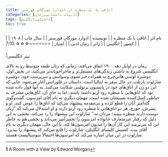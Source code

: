 ```yaml
---
title: اتاقی با یک منظره از ادوارد مورگان فورستر
categories: [ادبیات داستانی,رمان]
tags: [داستان,انگلیس]
toc: true
---
```


| نام اثر | اتاقی با یک منظره |
| نویسنده | ادوارد مورگان فورستر |
| سال چاپ | ۱۹۰۸  |
| کشور | انگلیس  |
| ژانر | رمان ادبی  |
| امتیاز | ⭐⭐⭐⭐⭐⭐⭐☆☆☆ 7/10  |


تیتر انگلیسی<sup id="a1">[1](#f1)</sup>

رمان در اوایل دهه ۱۹۰۰ اتفاق می‌افتد، زمانی که زنان طبقه متوسط رو به بالای انگلیسی شروع به داشتن زندگی‌های مستقل‌تر و ماجراجویانه‌تر می‌کنند. در بخش اول، دوشیزه لوسی هانی‌چرچ به همراه دخترعموی وسواسی و سرپرست خود، دوشیزه شارلوت بارتلت، در حال سفر به ایتالیا است. داستان در فلورانس آغاز می‌شود، جایی که این دو زن از اتاق‌های خود در پانسیون برتولینی شکایت می‌کنند. به آنها قول داده شده بود که اتاق‌هایی با منظره رود آرنو داشته باشند، اما به جای آن، اتاق‌هایی مشرف به حیاطی کسل‌کننده نصیبشان شده است. مهمان دیگری به نام آقای امِرسون، گفت‌وگوی گله‌آمیز آنان را قطع کرده و بی‌مقدمه پیشنهاد می‌کند که اتاق‌ها را عوض کنند. او و پسرش، جورج، هر دو اتاق‌هایی با منظره رود آرنو دارند و او استدلال می‌کند که "زنان دوست دارند منظره ببینند؛ مردان نه." شارلوت این پیشنهاد را رد می‌کند، بخشی به این دلیل که رفتار غیرمتعارف خانواده امرسون را تحقیرآمیز می‌داند و بخشی هم به خاطر این که می‌ترسد این کار آن‌ها را مدیون امِرسون‌ها کند. با این حال، مهمان دیگری به نام آقای بیب، کشیش کلیسای انگلیکن، شارلوت را قانع می‌کند که پیشنهاد را بپذیرد؛ شارلوت در این میان اشاره می‌کند که امرسون‌ها احتمالاً سوسیالیست هستند.

---

<b id="f1">1</b> <span class="footnote">A Room with a View by Edward Morgan</span>[↩](#a1)